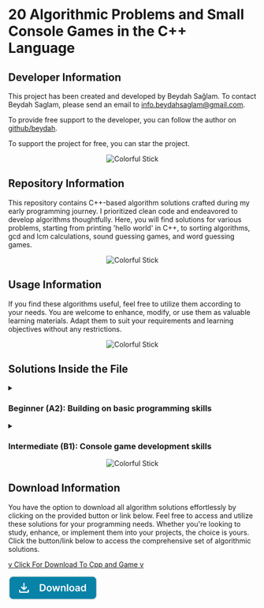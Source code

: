# 20 Algorithmic Problems and Small Console Games in the C++ Language

## Developer Information

This project has been created and developed by Beydah Sağlam. To contact Beydah Saglam, please send an email to [info.beydahsaglam@gmail.com](mailto:info.beydahsaglam@gmail.com).

To provide free support to the developer, you can follow the author on <a href="https://github.com/beydah" target="blank">github/beydah</a>.

To support the project for free, you can star the project.

<div style="text-align:center;">
    <img src="https://i.imgur.com/waxVImv.png" alt="Colorful Stick">
</div>

## Repository Information

This repository contains C++-based algorithm solutions crafted during my early programming journey. I prioritized clean code and endeavored to develop algorithms thoughtfully. Here, you will find solutions for various problems, starting from printing 'hello world' in C++, to sorting algorithms, gcd and lcm calculations, sound guessing games, and word guessing games.

<div style="text-align:center;">
    <img src="https://i.imgur.com/waxVImv.png" alt="Colorful Stick">
</div>

## Usage Information

If you find these algorithms useful, feel free to utilize them according to your needs. You are welcome to enhance, modify, or use them as valuable learning materials. Adapt them to suit your requirements and learning objectives without any restrictions.

<div style="text-align:center;">
    <img src="https://i.imgur.com/waxVImv.png" alt="Colorful Stick">
</div>

## Solutions Inside the File

<details>
  <summary><h3>Beginner (A2): Building on basic programming skills</h3></summary>
    <ol>
    <li>Binary to Decimal</li>
    <li>Decimal to Hexadecimal</li>
    <li>Two Number GCD</li>
    <li>Two Number LCM</li>
    <li>Other...</li>
  </ol>
</details>

<details>
  <summary><h3>Intermediate (B1): Console game development skills</h3></summary>
    <ol>
    <li>Which Sound</li>
    <li>Word Guessing</li>
    <li>Word Sorting</li>
    <li>Rock Paper Game</li>
    <li>Other...</li>
  </ol>
</details>

<div style="text-align:center;">
    <img src="https://i.imgur.com/waxVImv.png" alt="Colorful Stick">
</div>

## Download Information

You have the option to download all algorithm solutions effortlessly by clicking on the provided button or link below. Feel free to access and utilize these solutions for your programming needs. Whether you're looking to study, enhance, or implement them into your projects, the choice is yours. Click the button/link below to access the comprehensive set of algorithmic solutions.

[v Click For Download To Cpp and Game v](https://github.com/beydah/Cpp-and-Game/archive/refs/heads/main.zip)

<div>
    <a href="https://github.com/beydah/Cpp-and-Game/archive/refs/heads/main.zip">
        <img src="https://raw.githubusercontent.com/beydah/asset/main/button/download_focus.png" height="50">
    </a>
</div>
